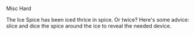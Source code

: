 Misc Hard

The Ice Spice has been iced thrice in spice. Or twice? Here's some advice: slice and dice the spice around the ice to reveal the needed device.
